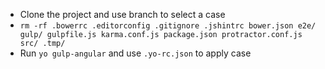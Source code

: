 * Clone the project and use branch to select a case
* `rm -rf .bowerrc .editorconfig .gitignore .jshintrc bower.json e2e/ gulp/ gulpfile.js karma.conf.js package.json protractor.conf.js src/ .tmp/`
* Run `yo gulp-angular` and use `.yo-rc.json` to apply case
